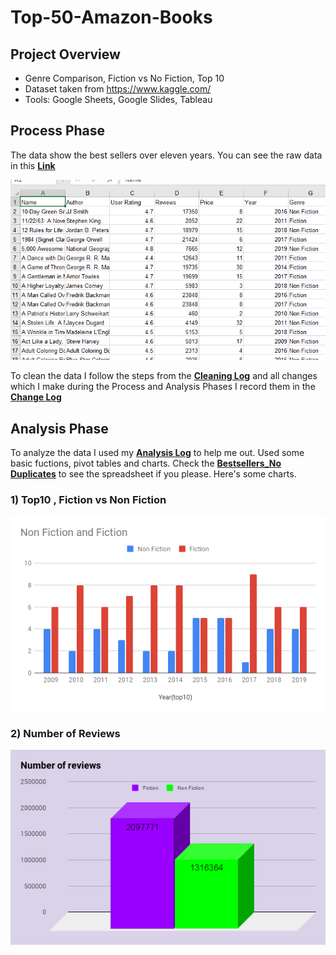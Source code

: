# Top-50-Amazon-Books

## Project Overview
- Genre Comparison, Fiction vs No Fiction, Top 10
- Dataset taken from https://www.kaggle.com/ 
- Tools: Google Sheets, Google Slides, Tableau 

## Process Phase
The data show the best sellers over eleven years. You can see the raw data in this **[Link](https://github.com/DimKaisaris/Top-50-Amazon-Books/tree/main/Raw%20Files)**

![](https://github.com/DimKaisaris/Top-50-Amazon-Books/blob/main/Images/Raw_Data.png)

To clean the data I follow the steps from the **[Cleaning Log](https://github.com/DimKaisaris/Top-50-Amazon-Books/blob/main/Processed%20Files/Cleaning%20Log%20C4.docx)**
and all changes which I make during the Process and Analysis Phases I record them in the **[Change Log](https://github.com/DimKaisaris/Top-50-Amazon-Books/tree/main/Processed%20Files)**

## Analysis Phase

To analyze the data I used my **[Analysis Log](https://github.com/DimKaisaris/Top-50-Amazon-Books/blob/main/Processed%20Files/_Analysis%20Log%20C4.docx)** to help me out.
Used some basic fuctions, pivot tables and charts. Check the **[Bestsellers_No Duplicates](https://github.com/DimKaisaris/Top-50-Amazon-Books/blob/main/Processed%20Files/_Bestsellers%20NO%20Duplicates%20(1).xlsx)** to see the spreadsheet if you please.
Here's some charts.

### 1) Top10 , Fiction vs Non Fiction

![](https://github.com/DimKaisaris/Top-50-Amazon-Books/blob/main/Images/Non%20Fiction%20and%20Fiction.png)

### 2) Number of Reviews

![](https://github.com/DimKaisaris/Top-50-Amazon-Books/blob/main/Images/Number%20of%20reviews.png)




